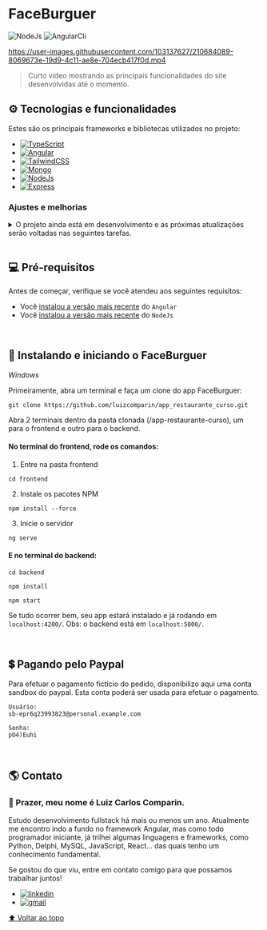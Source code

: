 # FaceBurguer

<!---Esses são exemplos. Veja https://shields.io para outras pessoas ou para personalizar este conjunto de escudos. Você pode querer incluir dependências, status do projeto e informações de licença aqui--->

![NodeJs](https://img.shields.io/badge/NodeJs-v16.17-4a8735.svg?style=for-the-badge)
![AngularCli](https://img.shields.io/badge/AngularCli-v15.0.3-aa0025.svg?style=for-the-badge)

<!-- ![GitHub repo size](https://img.shields.io/github/repo-size/iuricode/README-template?style=for-the-badge)
![GitHub language count](https://img.shields.io/github/languages/count/iuricode/README-template?style=for-the-badge)
![GitHub forks](https://img.shields.io/github/forks/iuricode/README-template?style=for-the-badge)
![Bitbucket open issues](https://img.shields.io/bitbucket/issues/iuricode/README-template?style=for-the-badge)
![Bitbucket open pull requests](https://img.shields.io/bitbucket/pr-raw/iuricode/README-template?style=for-the-badge) -->

https://user-images.githubusercontent.com/103137627/210684089-8069673e-19d9-4c11-ae8e-704ecb417f0d.mp4

> Curto vídeo mostrando as principais funcionalidades do site desenvolvidas até o momento.

## ⚙ Tecnologias e funcionalidades

Estes são os principais frameworks e bibliotecas utilizados no projeto:

-   [![TypeScript][typescript]][typescript-url]
-   [![Angular][angular.io]][angular-url]
-   [![TailwindCSS][tailwindcss]][tailwind-url]
-   [![Mongo][mongo]][mongo-url]
-   [![NodeJs][nodejs]][nodejs-url]
-   [![Express][express]][express-url]

### Ajustes e melhorias

<details>
  <summary>
O projeto ainda está em desenvolvimento e as próximas atualizações serão voltadas nas seguintes tarefas. 
  </summary>
  <br>
 
-   [ ] Visualização da página inicial em formato de lista
-   [ ] Criação página Perfil
-   [ ] Criação página Pedidos
-   [ ] Incluir review ao finalizar pedido
-   [ ] Atribuir funcionalidade aos favoritos
-   [ ] Consulta de endereço por CEP

</details>

<br>

## 💻 Pré-requisitos

Antes de começar, verifique se você atendeu aos seguintes requisitos:

<!---Estes são apenas requisitos de exemplo. Adicionar, duplicar ou remover conforme necessário--->

-   Você [instalou a versão mais recente](https://angular.io/cli) do `Angular`
-   Você [instalou a versão mais recente](https://nodejs.org/en/) do `NodeJs`

<br>

## 🚀 Instalando e iniciando o FaceBurguer

_Windows_

Primeiramente, abra um terminal e faça um clone do app FaceBurguer:

```
git clone https://github.com/luizcomparin/app_restaurante_curso.git
```

Abra 2 terminais dentro da pasta clonada (/app-restaurante-curso), um para o frontend e outro para o backend.

#### No terminal do frontend, rode os comandos:

1. Entre na pasta frontend

```
cd frontend
```

2. Instale os pacotes NPM

```
npm install --force
```

3. Inicie o servidor

```
ng serve
```

#### E no terminal do backend:

```
cd backend

npm install

npm start
```

Se tudo ocorrer bem, seu app estará instalado e já rodando em `localhost:4200/`.
Obs: o backend está em `localhost:5000/`.

<br>

## 💲 Pagando pelo Paypal

Para efetuar o pagamento fictício do pedido, disponibilizo aqui uma conta sandbox do paypal.
Esta conta poderá ser usada para efetuar o pagamento.

```
Usuário:
sb-epr6q23993823@personal.example.com
```

```
Senha:
pO4)Euhi
```

<br>

## 🌎 Contato

### **👋 Prazer, meu nome é Luiz Carlos Comparin.**

Estudo desenvolvimento fullstack há mais ou menos um ano. Atualmente me encontro indo a fundo no framework Angular, mas como todo programador iniciante, já trilhei algumas linguagens e frameworks, como Python, Delphi, MySQL, JavaScript, React... das quais tenho um conhecimento fundamental.

Se gostou do que viu, entre em contato comigo para que possamos trabalhar juntos!

-   [![linkedin][linkedin]][linkedin-url]
-   [![gmail][gmail]][gmail-url]

[⬆ Voltar ao topo](#faceburguer)<br>

<!-- MARKDOWN LINKS & IMAGES -->
<!-- https://www.markdownguide.org/basic-syntax/#reference-style-links -->

[typescript]: https://img.shields.io/badge/TypeScript-007ACC?style=for-the-badge&logo=typescript&logoColor=white
[typescript-url]: https://www.typescriptlang.org/
[angular.io]: https://img.shields.io/badge/Angular-DD0031?style=for-the-badge&logo=angular&logoColor=white
[angular-url]: https://angular.io/
[tailwindcss]: https://img.shields.io/badge/Tailwind_CSS-38B2AC?style=for-the-badge&logo=tailwind-css&logoColor=white
[tailwind-url]: https://tailwindcss.com/
[mongo]: https://img.shields.io/badge/MongoDB-4EA94B?style=for-the-badge&logo=mongodb&logoColor=white
[mongo-url]: https://www.mongodb.com/
[nodejs]: https://img.shields.io/badge/Node.js-43853D?style=for-the-badge&logo=node.js&logoColor=white
[nodejs-url]: https://nodejs.org/en/
[express]: https://img.shields.io/badge/Express.js-404D59?style=for-the-badge
[express-url]: https://expressjs.com/pt-br/
[linkedin]: https://img.shields.io/badge/-LuizCarlosComparin-blue?style=flat-square&logo=Linkedin&logoColor=white&link=https://www.linkedin.com/in/luiz-carlos-comparin-887150150/
[linkedin-url]: https://www.linkedin.com/in/luiz-carlos-comparin-887150150/
[gmail]: https://img.shields.io/badge/-luizcomparin18@gmail.com-006bed?style=flat-square&logo=Gmail&logoColor=white&link=mailto:luizcomparin18@gmail.com
[gmail-url]: mailto:luizcomparin18@gmail.com
